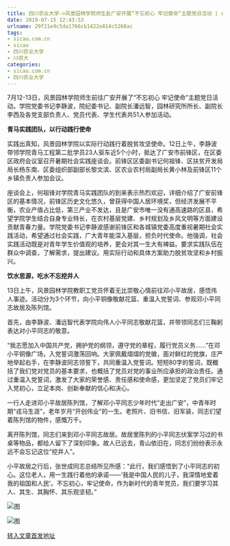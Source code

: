 ```yaml
---
title: 四川农业大学->风景园林学院师生赴广安开展“不忘初心 牢记使命”主题党日活动 | sicau.com.cn
date: 2019-07-15 12:43:53
urlname: 29f21e9c5da1766cb1422e814c5268ac
tags: 
- sicau.com.cn
- sicau
- 四川农业大学
- 川农大
categories:
- sicau.com.cn
- 四川农业大学
---
```



7月12-13日，风景园林学院师生前往广安开展了“不忘初心 牢记使命”主题党日活动。学院党委书记李静波，院纪委书记、副院长潘远智，园林研究所所长、副院长李西及各党支部负责人、党员代表、学生代表共51人参加活动。

**青马实践团队，以行动践行使命**

实践出真知，风景园林学院以实际行动践行着脱贫攻坚使命。12日上午，李静波带领学院青马工程第二批学员23人驱车近5个小时，抵达了广安市前锋区，在区委区政府会议室召开暑期社会实践座谈会。前锋区区委副书记何祖锋、区扶贫开发局局长杨东南、区委组织部副部长黎文滨、区农业农村局副局长黄小林及前锋区11个乡镇负责人参加会议。

座谈会上，何祖锋对学院青马实践团队的到来表示热烈欢迎，详细介绍了广安前锋区的基本情况，前锋区历史文化悠久，曾获得中国人居环境奖，但经济发展不平衡，农业产值占比低，第三产业不发达，且是广安市唯一没有通高速路的区县，希望学院学生结合自身专业特长，在农村基层党建、乡村规划及乡风文明等方面建设贡献青春力量。学院党委书记李静波感谢前锋区和各城镇党委高度重视暑期社会实践活动，希望通过社会实践，广大青年能深入基层，担负时代使命。他强调，社会实践活动既是对青年学生价值观的培养，更会对其一生大有裨益。要求实践队伍在群众中调查，了解需求，提出建议。用实际行动和具体方案助力脱贫攻坚和乡村振兴。

**饮水思源，吃水不忘挖井人**

13日上午，风景园林学院教职工党员怀着无比崇敬心情前往邓小平故居，感悟伟人事迹。活动分为3个环节，向小平铜像敬献花篮、重温入党誓词、参观邓小平同志故居及陈列馆。

首先，由李静波、潘远智代表学院向伟人小平同志敬献花篮，并带领同志们三鞠躬表达对小平同志的敬意。

“我志愿加入中国共产党，拥护党的纲领，遵守党的章程，履行党员义务……”在邓小平铜像广场，入党誓词激荡回响。大家佩戴熠熠的党徽，面对鲜红的党旗，庄严地举起右手，在李静波同志领誓下，共同重温入党誓词。短短80字的誓词，既概括了我们党对党员的基本要求，也概括了党员对党的事业所应承担的政治责任。通过重温入党誓词，激发了大家的荣誉感、责任感和使命感，更加坚定了党员们牢记入党初心，立足本岗、创新奉献的信心和决心。

一行人走进邓小平故居陈列馆，了解邓小平同志少年时代“走出广安”，中青年时期“戎马生涯”，老年岁月“开创伟业”的一生。老照片、旧书信、旧军装，同志们望着陈列馆的物件，感慨万千。

离开陈列馆，同志们来到邓小平同志故居。故居里陈列的小平同志伏案学习过的书桌等物品，都给人留下了深刻印象。故人已远去，青山依旧在，同志们纷纷表示永远不会忘记这位“挖井人”。

小平故居之行后，张世成同志总结所见所感：“此行，我们感悟到了小平同志的初心。这位老人，用一生践行着他的承诺——‘我是中国人民的儿子，我深情地爱着我的祖国和人民’。不忘初心，牢记使命，作为新时代的青年党员，我们要学习其人、其生、其胸怀、其乐观坚韧。”



![图](https://news.sicau.edu.cn/__local/2/1E/A6/F9E99B5B1B2ECDD055269478FB8_F0AFB742_27054.jpg)

![图](https://news.sicau.edu.cn/__local/6/0B/BA/1CB1F5E25EA4DCCBB53BBFA851A_857BBEBD_16DD3.jpg)

[转入文章首发地址](https://news.sicau.edu.cn/info/1078/52572.htm)